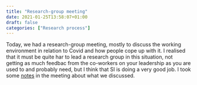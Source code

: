 ```yaml
---
title: "Research-group meeting"
date: 2021-01-25T13:58:07+01:00
draft: false
categories: ["Research process"]
---
```


Today, we had a research-group meeting, mostly to discuss the working environment in relation to Covid and how people cope up with it. I realised that it must be quite har to lead a research group in this situation, not getting as much feedbac from the co-workers on your leadership as you are used to and probably need, but I think that SI is doing a very good job. I took some [notes](/htmlfiles/210125-research-group-meeting-notes.html) in the meeting about what we discussed.

